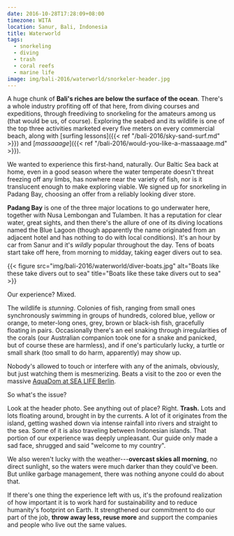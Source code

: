 ```yaml
---
date: 2016-10-28T17:28:09+08:00
timezone: WITA
location: Sanur, Bali, Indonesia
title: Waterworld
tags:
  - snorkeling
  - diving
  - trash
  - coral reefs
  - marine life
image: img/bali-2016/waterworld/snorkeler-header.jpg
---
```


A huge chunk of __Bali's riches are below the surface of the ocean__. There's a whole industry profiting off of that here, from diving courses and expeditions, through freediving to snorkeling for the amateurs among us (that would be us, of course). Exploring the seabed and its wildlife is one of the top three activities marketed every five meters on every commercial beach, along with [surfing lessons]({{< ref "/bali-2016/sky-sand-surf.md" >}}) and [_massaaage_]({{< ref "/bali-2016/would-you-like-a-massaaage.md" >}}).

<!--more-->

We wanted to experience this first-hand, naturally. Our Baltic Sea back at home, even in a good season where the water temperate doesn't threat freezing off any limbs, has nowhere near the variety of fish, nor is it translucent enough to make exploring viable. We signed up for snorkeling in Padang Bay, choosing an offer from a reliably looking diver store.

__Padang Bay__ is one of the three major locations to go underwater here, together with Nusa Lembongan and Tulamben. It has a reputation for clear water, great sights, and then there's the allure of one of its diving locations named the Blue Lagoon (though apparently the name originated from an adjacent hotel and has nothing to do with local conditions). It's an hour by car from Sanur and it's _wildly_ popular throughout the day. Tens of boats start take off here, from morning to midday, taking eager divers out to sea.

{{< figure src="img/bali-2016/waterworld/diver-boats.jpg" alt="Boats like these take divers out to sea" title="Boats like these take divers out to sea" >}}

Our experience? Mixed.

The wildlife is _stunning_. Colonies of fish, ranging from small ones synchronously swimming in groups of hundreds, colored blue, yellow or orange, to meter-long ones, grey, brown or black-ish fish, gracefully floating in pairs. Occasionally there's an eel snaking through irregularities of the corals (our Australian companion took one for a snake and panicked, but of course these are harmless), and if one's particularly lucky, a turtle or small shark (too small to do harm, apparently) may show up.

Nobody's allowed to touch or interfere with any of the animals, obviously, but just watching them is mesmerizing. Beats a visit to the zoo or even the massive [AquaDom at SEA LIFE Berlin](https://www.visitsealife.com/berlin/en/).

So what's the issue?

Look at the header photo. See anything out of place? Right. __Trash.__ Lots and lots floating around, brought in by the currents. A lot of it originates from the island, getting washed down via intense rainfall into rivers and straight to the sea. Some of it is also traveling between Indonesian islands. That portion of our experience was deeply unpleasant. Our guide only made a sad face, shrugged and said "welcome to my country".

We also weren't lucky with the weather---__overcast skies all morning__, no direct sunlight, so the waters were much darker than they could've been. But unlike garbage management, there was nothing anyone could do about that.

If there's one thing the experience left with us, it's the profound realization of how important it is to work hard for sustainability and to reduce humanity's footprint on Earth. It strengthened our commitment to do our part of the job, __throw away less, reuse more__ and support the companies and people who live out the same values.

